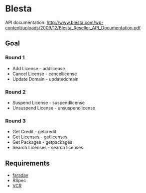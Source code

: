 # Blesta

API documentation: http://www.blesta.com/wp-content/uploads/2009/12/Blesta_Reseller_API_Documentation.pdf

## Goal

### Round 1
* Add License - addlicense
* Cancel License - cancellicense
* Update Domain - updatedomain

### Round 2
* Suspend License - suspendlicense
* Unsuspend License - unsuspendlicense

### Round 3
* Get Credit - getcredit
* Get Licenses - getlicenses
* Get Packages - getpackages
* Search Licenses - search licenses



## Requirements

 * [faraday](https://github.com/site5/squall/blob/master/lib/squall/support/base.rb#L43-55)
 * RSpec
 * [VCR](https://github.com/myronmarston/vcr)
